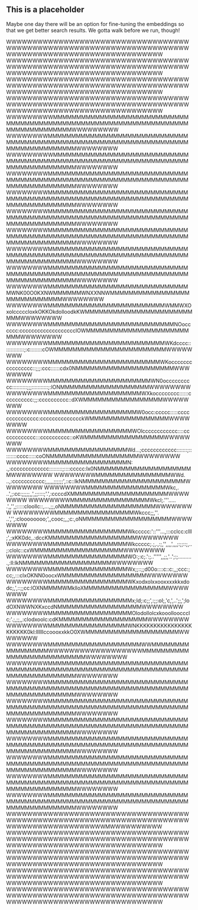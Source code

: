 ## This is a placeholder

Maybe one day there will be an option for fine-tuning the embeddings so that we get better search results. We gotta walk before we run, though!


WWWWWWWWWWWWWWWWWWWWWWWWWWWWWWWWWWWWWWWWWWWWWWWWWWWWWWWWWWWWWWWWWWWWWWWWWWWWWWWWWWWWWWWWWWWWWWWWWWWW
WWWWWWWWWWWWWWWWWWWWWWWWWWWWWWWWWWWWWWWWWWWWWWWWWWWWWWWWWWWWWWWWWWWWWWWWWWWWWWWWWWWWWWWWWWWWWWWWWWWW
WWWWWWWWWWWWWWWWWWWWWWWWWWWWWWWWWWWWWWWWWWWWWWWWWWWWWWWWWWWWWWWWWWWWWWWWWWWWWWWWWWWWWWWWWWWWWWWWWWWW
WWWWWWWWWWWWWWWWWWWWWWWWWWWWWWWWWWWWWWWWWWWWWWWWWWWWWWWWWWWWWWWWWWWWWWWWWWWWWWWWWWWWWWWWWWWWWWWWWWWW
WWWWWWWWWMMMMMMMMMMMMMMMMMMMMMMMMMMMMMMMMMMMMMMMMMMMMMMMMMMMMMMMMMMMMMMMMMMMMMMMMMMMMMMMMMMWWWWWWWWW
WWWWWWWWMMMMMMMMMMMMMMMMMMMMMMMMMMMMMMMMMMMMMMMMMMMMMMMMMMMMMMMMMMMMMMMMMMMMMMMMMMMMMMMMMMMMWWWWWWWW
WWWWWWWWWMMMMMMMMMMMMMMMMMMMMMMMMMMMMMMMMMMMMMMMMMMMMMMMMMMMMMMMMMMMMMMMMMMMMMMMMMMMMMMMMMMMWWWWWWWW
WWWWWWWWMMMMMMMMMMMMMMMMMMMMMMMMMMMMMMMMMMMMMMMMMMMMMMMMMMMMMMMMMMMMMMMMMMMMMMMMMMMMMMMMMMMMWWWWWWWW
WWWWWWWWMMMMMMMMMMMMMMMMMMMMMMMMMMMMMMMMMMMMMMMMMMMMMMMMMMMMMMMMMMMMMMMMMMMMMMMMMMMMMMMMMMMMWWWWWWWW
WWWWWWWWMMMMMMMMMMMMMMMMMMMMMMMMMMMMMMMMMMMMMMMMMMMMMMMMMMMMMMMMMMMMMMMMMMMMMMMMMMMMMMMMMMMMWWWWWWWW
WWWWWWWWMMMMMMMMMMMMMMMMMMMMMMMMMMMMMMMMMMMMMMMMMMMMMMMMMMMMMMMMMMMMMMMMMMMMMMMMMMMMMMMMMMMMWWWWWWWW
WWWWWWWWMMMMMMMMMMMMMMMMMMMMMMMMMMMMMMMMMMMMMMMMMMMMMMMMMMMMMMMMMMMMMMMMMMMMMMMMMMMMMMMMMMMMWWWWWWWW
WWWWWWWWMMMMMMMMMMMMMMMMMMMMMMMMMMMMMMMMMMMMMMMMMMMMMMMMMMMMMMMMMMMMMMMMMMMMMMMMMMMMMMMMMMMMWWWWWWWW
WWWWWWWWMMMMMMMMMMMMMMMMMMMMMMMMMMMMMMMWNK00O0KXNWMMMMMMWNXXNNWMMMMMMMMMMMMMMMMMMMMMMMMMMMMMWWWWWWWW
WWWWWWWWMMMMMMMMMMMMMMMMMMMMMMMMMWMMWXOxolcccccloxkOKKOkdolloodkKWMMMMMMMMMMMMMMMMMMMMMMMMMMWWWWWWWW
WWWWWWWWMMMMMMMMMMMMMMMMMMMMMMMMMMMNOocccccc:ccccccccccccccccccclOWMMMMMMMMMMMMMMMMMMMMMMMMMWWWWWWWW
WWWWWWWWMMMMMMMMMMMMMMMMMMMMMMMMMWKdcccc::::::::::::::;:c::::::::cOWMMMMMMMMMMMMMMMMMMMMMMMMWWWWWWWW
WWWWWWWWMMMMMMMMMMMMMMMMMMMMMMMMWKocccccccccccccccc::;;;:ccc::::::cdx0NMMMMMMMMMMMMMMMMMMMMMWWWWWWWW
WWWWWWWWMMMMMMMMMMMMMMMMMMMMMMWN0occcccccccc::::::::::;;;:::::::::::;:lONMMMMMMMMMMMMMMMMMMMWWWWWWWW
WWWWWWWWMMMMMMMMMMMMMMMMMMMMWXkocccccccc::::::cccccccccc:;;:cccccccccc::dXWMMMMMMMMMMMMMMMMMWWWWWWWW
WWWWWWWWMMMMMMMMMMMMMMMMMMMW0occ:ccccc:::::ccccccccccccccc:cccccccccccccckWMMMMMMMMMMMMMMMMMWWWWWWWW
WWWWWWWWMMMMMMMMMMMMMMMMMMWOlcccccccccccc::::cccccccccccc:::cccccccccc::oKWMMMMMMMMMMMMMMMMMWWWWWWWW
WWWWWWWWMMMMMMMMMMMMMMMMMWd...;cccccccccccc:::::::;:::::::::cccc:::::coONMMMMMMMMMMMMMMMMMMMWWWWWWWW
WWWWWWWWMMMMMMMMMMMMMMMMMN:    .,:ccccccccccccc:::::::::;::::ccccc:lx0NMMMMMMMMMMMMMMMMMMMMMWWWWWWWW
WWWWWWWWMMMMMMMMMMMMMMMMWWd.     ..,:ccccccccccc;,,,,,;;;;;;',::c::lkNMMMMMMMMMMMMMMMMMMMMMMWWWWWWWW
WWWWWWWWMMMMMMMMMMMMMMMMMWkc,.     ..',;:cc:;;;;;,,',;;::::;'.',:ccccdXMMMMMMMMMMMMMMMMMMMMMWWWWWWWW
WWWWWWWWMMMMMMMMMMMMMMMMMWkcl;.'''..... .',,'',;:::::cloollc::,...,;;,oNMMMMMMMMMMMMMMMMMMMMWWWWWWWW
WWWWWWWWMMMMMMMMMMMMMMMMMWkccc;;,''.  ..','',:cloooooooo;',,cooc;,,;c:,oNMMMMMMMMMMMMMMMMMMMWWWWWWWW
WWWWWWWWMMMMMMMMMMMMMMMMMWkccccc:'::'''...,:::cclcc:clll;',;xKK0dc,.:dccKMMMMMMMMMMMMMMMMMMMWWWWWWWW
WWWWWWWWMMMMMMMMMMMMMMMMMWkccccc;.;,.,:;,'',,,,',,,;:;;::;,..;:clolc::cxWMMMMMMMMMMMMMMMMMMMWWWWWWWW
WWWWWWWWMMMMMMMMMMMMMMMMMWO:;:c;.':;..''''',,;;,'..';:;..........,:ll:lkNMMMMMMMMMMMMMMMMMMMWWWWWWWW
WWWWWWWWMMMMMMMMMMMMMMMMMWx;;::;;d00o::::c::c:,,;ccc:;cc;,:::clxOKNN0oocxWMMMMMMMMMMMMMMMMMMWWWWWWWW
WWWWWWWWMMMMMMMMMMMMMMMMMWKxodxolxxooxxxxkkxdodc;,',::;;cc:lOXNMMMMWMklloXMMMMMMMMMMMMMMMMMMWWWWWWWW
WWWWWWWWMMMMMMMMMMMMMMMMMMx;ld;:c;;',:;;:ol;,'c,',..';;,';lodOXNWWNXKxccdNMMMMMMMMMMMMMMMMMMWWWWWWWW
WWWWWWWWMMMMMMMMMMMMMMMMMMOlodollolcxkooollooccclc;'.;,;;,,:clodxoolc:cdKMMMMMMMMMMMMMMMMMMMWWWWWWWW
WWWWWWWWMMMMMMMMMMMMMMMMMWNKKKKKKKKKKKKKKKKKKKKKK0kl:llllllccoooxxkkO0XWMMMMMMMMMMMMMMMMMMMMWWWWWWWW
WWWWWWWWMMMMMMMMMMMMMMMMMMMMWWMMMMMMMMMMMMMMMMMWWWWWWWWWWWWWWWWWWMMMMMMMMMMMMMMMMMMMMMMMMMMMWWWWWWWW
WWWWWWWWMMMMMMMMMMMMMMMMMMMMMMMMMMMMMMMMMMMMMMMMMMMMMMMMMMMMMMMMMMMMMMMMMMMMMMMMMMMMMMMMMMMMWWWWWWWW
WWWWWWWWMMMMMMMMMMMMMMMMMMMMMMMMMMMMMMMMMMMMMMMMMMMMMMMMMMMMMMMMMMMMMMMMMMMMMMMMMMMMMMMMMMMMWWWWWWWW
WWWWWWWWMMMMMMMMMMMMMMMMMMMMMMMMMMMMMMMMMMMMMMMMMMMMMMMMMMMMMMMMMMMMMMMMMMMMMMMMMMMMMMMMMMMMWWWWWWWW
WWWWWWWWMMMMMMMMMMMMMMMMMMMMMMMMMMMMMMMMMMMMMMMMMMMMMMMMMMMMMMMMMMMMMMMMMMMMMMMMMMMMMMMMMMMMWWWWWWWW
WWWWWWWWMMMMMMMMMMMMMMMMMMMMMMMMMMMMMMMMMMMMMMMMMMMMMMMMMMMMMMMMMMMMMMMMMMMMMMMMMMMMMMMMMMMMWWWWWWWW
WWWWWWWWMMMMMMMMMMMMMMMMMMMMMMMMMMMMMMMMMMMMMMMMMMMMMMMMMMMMMMMMMMMMMMMMMMMMMMMMMMMMMMMMMMMMWWWWWWWW
WWWWWWWWMMMMMMMMMMMMMMMMMMMMMMMMMMMMMMMMMMMMMMMMMMMMMMMMMMMMMMMMMMMMMMMMMMMMMMMMMMMMMMMMMMMMWWWWWWWW
WWWWWWWWMMMMMMMMMMMMMMMMMMMMMMMMMMMMMMMMMMMMMMMMMMMMMMMMMMMMMMMMMMMMMMMMMMMMMMMMMMMMMMMMMMMMWWWWWWWW
WWWWWWWWWWWWWWWWWWWWWWWWWWWWWWWWWWWWWWWWWWWWWWWWWWWWWWWWWWWWWWWWWWWWWWWWWWWWWWWWWWWWWWWWWMWWWWWWWWWW
WWWWWWWWWWWWWWWWWWWWWWWWWWWWWWWWWWWWWWWWWWWWWWWWWWWWWWWWWWWWWWWWWWWWWWWWWWWWWWWWWWWWWWWWWWWWWWWWWWWW
WWWWWWWWWWWWWWWWWWWWWWWWWWWWWWWWWWWWWWWWWWWWWWWWWWWWWWWWWWWWWWWWWWWWWWWWWWWWWWWWWWWWWWWWWWWWWWWWWWWW
WWWWWWWWWWWWWWWWWWWWWWWWWWWWWWWWWWWWWWWWWWWWWWWWWWWWWWWWWWWWWWWWWWWWWWWWWWWWWWWWWWWWWWWWWWWWWWWWWWWW
WWWWWWWWWWWWWWWWWWWWWWWWWWWWWWWWWWWWWWWWWWWWWWWWWWWWWWWWWWWWWWWWWWWWWWWWWWWWWWWWWWWWWWWWWWWWWWWWWWWW

